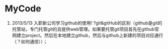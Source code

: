 MyCode
======

1.  2013/5/13  入职新公司学习github的使用!
	?git&gitHub的区别（github是git的托管站，专门托管git的且提供web管理。如果要托管git项目首先在github官网建立project。然后在本地建立github，然后与github上新建的项目对应通行（？如何通信））；
